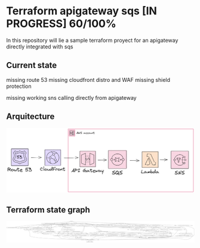 # Terraform apigateway sqs [IN PROGRESS] 60/100%

In this repository will lie a sample terraform proyect for an apigateway directly integrated with sqs

## Current state
missing route 53
missing  cloudfront distro and WAF
missing shield protection

missing working sns calling directly from apigateway

## Arquitecture

![arquitecture](.files/arquitecture.png)

## Terraform state graph

![graph](.files/graph.svg)